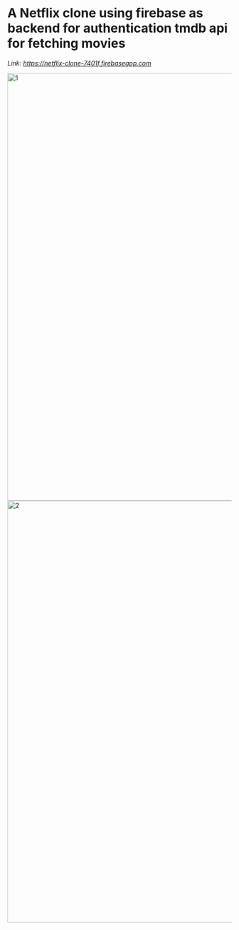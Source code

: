 # A Netflix clone using firebase as backend for authentication tmdb api for fetching movies
*Link: https://netflix-clone-7401f.firebaseapp.com*


<img width="960" alt="1" src="https://github.com/h4r5h1th/netflix_clone/assets/97115515/79bec47c-864a-40ed-b4c1-5ac50b60c086">


<img width="947" alt="2" src="https://github.com/h4r5h1th/netflix_clone/assets/97115515/a5c9445e-e700-449e-b877-f1a2d1d2c82a">

